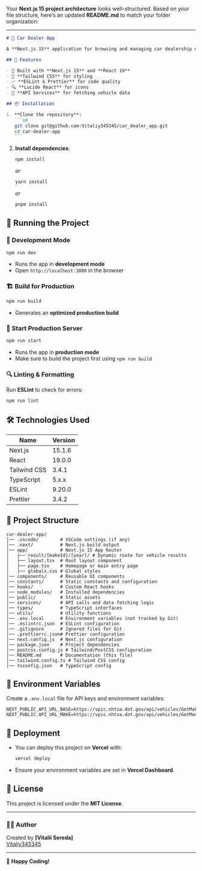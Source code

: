 Your **Next.js 15 project architecture** looks well-structured. Based on your file structure, here’s an updated **README.md** to match your folder organization:

---

````md
# 🚗 Car Dealer App

A **Next.js 15** application for browsing and managing car dealership data.

## 📌 Features

- 🚀 Built with **Next.js 15** and **React 19**
- 🎨 **Tailwind CSS** for styling
- ✅ **ESLint & Prettier** for code quality
- 🔍 **Lucide React** for icons
- 🔄 **API Services** for fetching vehicle data

## 📦 Installation

1. **Clone the repository**:
   ```sh
   git clone git@github.com:Vitaliy345345/car_dealer_app.git
   cd car-dealer-app
   ```
````

2. **Install dependencies**:
   ```sh
   npm install
   ```
   _or_
   ```sh
   yarn install
   ```
   _or_
   ```sh
   pnpm install
   ```

## 🚀 Running the Project

### 🔧 Development Mode

```sh
npm run dev
```

- Runs the app in **development mode**
- Open `http://localhost:3000` in the browser

### 🏗️ Build for Production

```sh
npm run build
```

- Generates an **optimized production build**

### 🚀 Start Production Server

```sh
npm run start
```

- Runs the app in **production mode**
- Make sure to build the project first using `npm run build`

### 🔍 Linting & Formatting

Run **ESLint** to check for errors:

```sh
npm run lint
```

## 🛠️ Technologies Used

| Name         | Version |
| ------------ | ------- |
| Next.js      | 15.1.6  |
| React        | 19.0.0  |
| Tailwind CSS | 3.4.1   |
| TypeScript   | 5.x.x   |
| ESLint       | 9.20.0  |
| Prettier     | 3.4.2   |

## 📂 Project Structure

```
car-dealer-app/
│── .vscode/        # VSCode settings (if any)
│── .next/          # Next.js build output
│── app/            # Next.js 15 App Router
│   ├── result/[makeId]/[year]/ # Dynamic route for vehicle results
│   ├── layout.tsx  # Root layout component
│   ├── page.tsx    # Homepage or main entry page
│   ├── globals.css # Global styles
│── components/     # Reusable UI components
│── constants/      # Static constants and configuration
│── hooks/          # Custom React hooks
│── node_modules/   # Installed dependencies
│── public/         # Static assets
│── services/       # API calls and data fetching logic
│── types/          # TypeScript interfaces
│── utils/          # Utility functions
│── .env.local      # Environment variables (not tracked by Git)
│── .eslintrc.json  # ESLint configuration
│── .gitignore      # Ignored files for Git
│── .prettierrc.json# Prettier configuration
│── next.config.js  # Next.js configuration
│── package.json    # Project dependencies
│── postcss.config.js # Tailwind/PostCSS configuration
│── README.md       # Documentation (this file)
│── tailwind.config.ts # Tailwind CSS config
│── tsconfig.json   # TypeScript config
```

## 📜 Environment Variables

Create a `.env.local` file for API keys and environment variables:

```env
NEXT_PUBLIC_API_URL_BASE=https://vpic.nhtsa.dot.gov/api/vehicles/GetMakesForVehicleType/car
NEXT_PUBLIC_API_URL_MAKE=https://vpic.nhtsa.dot.gov/api/vehicles/GetModelsForMakeIdYear/makeId

```

## 🚀 Deployment

- You can deploy this project on **Vercel** with:
  ```sh
  vercel deploy
  ```
- Ensure your environment variables are set in **Vercel Dashboard**.

## 📜 License

This project is licensed under the **MIT License**.

---

### 👨‍💻 Author

Created by **[Vitalii Sereda]**  
[Vitaliy345345](https://github.com/Vitaliy345345)

---

🚀 **Happy Coding!**

```

```
